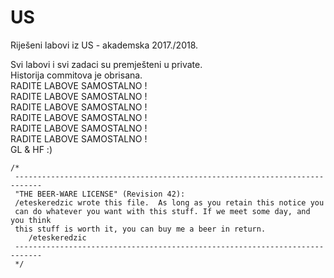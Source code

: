 # US
Riješeni labovi iz US - akademska 2017./2018.

Svi labovi i svi zadaci su premješteni u private.  
Historija commitova je obrisana.  
RADITE LABOVE SAMOSTALNO !  
RADITE LABOVE SAMOSTALNO !  
RADITE LABOVE SAMOSTALNO !  
RADITE LABOVE SAMOSTALNO !  
RADITE LABOVE SAMOSTALNO !  
RADITE LABOVE SAMOSTALNO !  
GL & HF :)    


```
/*  
 ----------------------------------------------------------------------------  
 "THE BEER-WARE LICENSE" (Revision 42):  
 /eteskeredzic wrote this file.  As long as you retain this notice you  
 can do whatever you want with this stuff. If we meet some day, and you think  
 this stuff is worth it, you can buy me a beer in return.   
	/eteskeredzic  
 ----------------------------------------------------------------------------  
 */  
 ```
